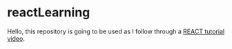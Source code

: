 # reactLearning
Hello, this repository is going to be used as I follow through a [REACT tutorial video](https://www.youtube.com/watch?v=f55qeKGgB_M&list=PLpPqplz6dKxW5ZfERUPoYTtNUNvrEebAR&index=20).
